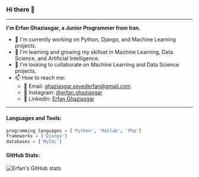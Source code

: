 ### Hi there 👋

<!--
**Erfan-Ghaziasgar/Erfan-Ghaziasgar** is a ✨ _special_ ✨ repository because its `README.md` (this file) appears on your GitHub profile.

Here are some ideas to get you started:

- 🔭 I’m currently working on ...
- 🌱 I’m currently learning ...
- 👯 I’m looking to collaborate on ...
- 🤔 I’m looking for help with ...
- 💬 Ask me about ...
- 📫 How to reach me: ...
- 😄 Pronouns: ...
- ⚡ Fun fact: ...
-->

---

**I'm Erfan Ghaziasgar, a Junior Programmer from Iran.**

- 🔭 I'm currently working on Python, Django, and Machine Learning projects.
- 🌱 I'm learning and growing my skillset in Machine Learning, Data Science, and Artificial Intelligence.
- 👯 I'm looking to collaborate on Machine Learning and Data Science projects.
- 📫 How to reach me:
  - 📧 Email: ghaziasgar.seyederfan@gmail.com
  - 📸 Instagram: [@erfan.ghaziasgar](https://www.instagram.com/erfan.ghaziasgar)
  - 💼 LinkedIn: [Erfan Ghaziasgar](https://www.linkedin.com/in/erfan-ghaziasgar)

---
#### Languages and Tools:

```python
programming_languages = ['Python', 'Matlab', 'Php']
frameworks = ['Django']
databases = ['MySQL']
```

#### GitHub Stats:

![Erfan's GitHub stats](https://github-readme-stats.vercel.app/api?username=Erfan-Ghaziasgar&show_icons=true&theme=radical)